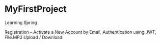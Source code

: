 # MyFirstProject
Learning Spring

Registration – Activate a New Account by Email,
Authentication using JWT,
File.MP3 Upload / Download
